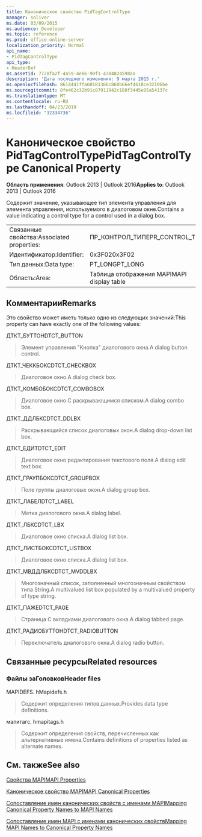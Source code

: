 ```yaml
---
title: Каноническое свойство PidTagControlType
manager: soliver
ms.date: 03/09/2015
ms.audience: Developer
ms.topic: reference
ms.prod: office-online-server
localization_priority: Normal
api_name:
- PidTagControlType
api_type:
- HeaderDef
ms.assetid: 7728fa2f-4a59-4e86-90f1-4384824598aa
description: 'Дата последнего изменения: 9 марта 2015 г.'
ms.openlocfilehash: 8614441ffa60181366c860b66ef4618ce32106be
ms.sourcegitcommit: 8fe462c32b91c87911942c188f3445e85a54137c
ms.translationtype: MT
ms.contentlocale: ru-RU
ms.lasthandoff: 04/23/2019
ms.locfileid: "32334736"
---
```

# <a name="pidtagcontroltype-canonical-property"></a><span data-ttu-id="36158-103">Каноническое свойство PidTagControlType</span><span class="sxs-lookup"><span data-stu-id="36158-103">PidTagControlType Canonical Property</span></span>

  
  
<span data-ttu-id="36158-104">**Область применения**: Outlook 2013 | Outlook 2016</span><span class="sxs-lookup"><span data-stu-id="36158-104">**Applies to**: Outlook 2013 | Outlook 2016</span></span> 
  
<span data-ttu-id="36158-105">Содержит значение, указывающее тип элемента управления для элемента управления, используемого в диалоговом окне.</span><span class="sxs-lookup"><span data-stu-id="36158-105">Contains a value indicating a control type for a control used in a dialog box.</span></span> 
  
|||
|:-----|:-----|
|<span data-ttu-id="36158-106">Связанные свойства:</span><span class="sxs-lookup"><span data-stu-id="36158-106">Associated properties:</span></span>  <br/> |<span data-ttu-id="36158-107">ПР_КОНТРОЛ_ТИПЕ</span><span class="sxs-lookup"><span data-stu-id="36158-107">PR_CONTROL_TYPE</span></span>  <br/> |
|<span data-ttu-id="36158-108">Идентификатор:</span><span class="sxs-lookup"><span data-stu-id="36158-108">Identifier:</span></span>  <br/> |<span data-ttu-id="36158-109">0x3F02</span><span class="sxs-lookup"><span data-stu-id="36158-109">0x3F02</span></span>  <br/> |
|<span data-ttu-id="36158-110">Тип данных:</span><span class="sxs-lookup"><span data-stu-id="36158-110">Data type:</span></span>  <br/> |<span data-ttu-id="36158-111">PT_LONG</span><span class="sxs-lookup"><span data-stu-id="36158-111">PT_LONG</span></span>  <br/> |
|<span data-ttu-id="36158-112">Область:</span><span class="sxs-lookup"><span data-stu-id="36158-112">Area:</span></span>  <br/> |<span data-ttu-id="36158-113">Таблица отображения MAPI</span><span class="sxs-lookup"><span data-stu-id="36158-113">MAPI display table</span></span>  <br/> |
   
## <a name="remarks"></a><span data-ttu-id="36158-114">Комментарии</span><span class="sxs-lookup"><span data-stu-id="36158-114">Remarks</span></span>

<span data-ttu-id="36158-115">Это свойство может иметь только одно из следующих значений:</span><span class="sxs-lookup"><span data-stu-id="36158-115">This property can have exactly one of the following values:</span></span>
  
<span data-ttu-id="36158-116">ДТКТ_БУТТОН</span><span class="sxs-lookup"><span data-stu-id="36158-116">DTCT_BUTTON</span></span> 
  
> <span data-ttu-id="36158-117">Элемент управления "Кнопка" диалогового окна.</span><span class="sxs-lookup"><span data-stu-id="36158-117">A dialog button control.</span></span>
    
<span data-ttu-id="36158-118">ДТКТ_ЧЕККБОКС</span><span class="sxs-lookup"><span data-stu-id="36158-118">DTCT_CHECKBOX</span></span> 
  
> <span data-ttu-id="36158-119">Диалоговое окно.</span><span class="sxs-lookup"><span data-stu-id="36158-119">A dialog check box.</span></span>
    
<span data-ttu-id="36158-120">ДТКТ_КОМБОБОКС</span><span class="sxs-lookup"><span data-stu-id="36158-120">DTCT_COMBOBOX</span></span> 
  
> <span data-ttu-id="36158-121">Диалоговое окно С раскрывающимся списком.</span><span class="sxs-lookup"><span data-stu-id="36158-121">A dialog combo box.</span></span>
    
<span data-ttu-id="36158-122">ДТКТ_ДДЛБКС</span><span class="sxs-lookup"><span data-stu-id="36158-122">DTCT_DDLBX</span></span> 
  
> <span data-ttu-id="36158-123">Раскрывающийся список диалоговых окон.</span><span class="sxs-lookup"><span data-stu-id="36158-123">A dialog drop-down list box.</span></span>
    
<span data-ttu-id="36158-124">ДТКТ_ЕДИТ</span><span class="sxs-lookup"><span data-stu-id="36158-124">DTCT_EDIT</span></span> 
  
> <span data-ttu-id="36158-125">Диалоговое окно редактирования текстового поля.</span><span class="sxs-lookup"><span data-stu-id="36158-125">A dialog edit text box.</span></span>
    
<span data-ttu-id="36158-126">ДТКТ_ГРАУПБОКС</span><span class="sxs-lookup"><span data-stu-id="36158-126">DTCT_GROUPBOX</span></span> 
  
> <span data-ttu-id="36158-127">Поле группы диалоговых окон.</span><span class="sxs-lookup"><span data-stu-id="36158-127">A dialog group box.</span></span>
    
<span data-ttu-id="36158-128">ДТКТ_ЛАБЕЛ</span><span class="sxs-lookup"><span data-stu-id="36158-128">DTCT_LABEL</span></span> 
  
> <span data-ttu-id="36158-129">Метка диалогового окна.</span><span class="sxs-lookup"><span data-stu-id="36158-129">A dialog label.</span></span>
    
<span data-ttu-id="36158-130">ДТКТ_ЛБКС</span><span class="sxs-lookup"><span data-stu-id="36158-130">DTCT_LBX</span></span> 
  
> <span data-ttu-id="36158-131">Диалоговое окно списка.</span><span class="sxs-lookup"><span data-stu-id="36158-131">A dialog list box.</span></span>
    
<span data-ttu-id="36158-132">ДТКТ_ЛИСТБОКС</span><span class="sxs-lookup"><span data-stu-id="36158-132">DTCT_LISTBOX</span></span> 
  
> <span data-ttu-id="36158-133">Диалоговое окно списка.</span><span class="sxs-lookup"><span data-stu-id="36158-133">A dialog list box.</span></span>
    
<span data-ttu-id="36158-134">ДТКТ_МВДДЛБКС</span><span class="sxs-lookup"><span data-stu-id="36158-134">DTCT_MVDDLBX</span></span> 
  
> <span data-ttu-id="36158-135">Многозначный список, заполненный многозначным свойством типа String.</span><span class="sxs-lookup"><span data-stu-id="36158-135">A multivalued list box populated by a multivalued property of type string.</span></span>
    
<span data-ttu-id="36158-136">ДТКТ_ПАЖЕ</span><span class="sxs-lookup"><span data-stu-id="36158-136">DTCT_PAGE</span></span> 
  
> <span data-ttu-id="36158-137">Страница С вкладками диалогового окна.</span><span class="sxs-lookup"><span data-stu-id="36158-137">A dialog tabbed page.</span></span>
    
<span data-ttu-id="36158-138">ДТКТ_РАДИОБУТТОН</span><span class="sxs-lookup"><span data-stu-id="36158-138">DTCT_RADIOBUTTON</span></span> 
  
> <span data-ttu-id="36158-139">Переключатель диалогового окна.</span><span class="sxs-lookup"><span data-stu-id="36158-139">A dialog radio button.</span></span>
    
## <a name="related-resources"></a><span data-ttu-id="36158-140">Связанные ресурсы</span><span class="sxs-lookup"><span data-stu-id="36158-140">Related resources</span></span>

### <a name="header-files"></a><span data-ttu-id="36158-141">Файлы заГоловков</span><span class="sxs-lookup"><span data-stu-id="36158-141">Header files</span></span>

<span data-ttu-id="36158-142">MAPIDEFS. h</span><span class="sxs-lookup"><span data-stu-id="36158-142">Mapidefs.h</span></span>
  
> <span data-ttu-id="36158-143">Содержит определения типов данных.</span><span class="sxs-lookup"><span data-stu-id="36158-143">Provides data type definitions.</span></span>
    
<span data-ttu-id="36158-144">мапитагс. h</span><span class="sxs-lookup"><span data-stu-id="36158-144">mapitags.h</span></span>
  
> <span data-ttu-id="36158-145">Содержит определения свойств, перечисленных как альтернативные имена.</span><span class="sxs-lookup"><span data-stu-id="36158-145">Contains definitions of properties listed as alternate names.</span></span>
    
## <a name="see-also"></a><span data-ttu-id="36158-146">См. также</span><span class="sxs-lookup"><span data-stu-id="36158-146">See also</span></span>



[<span data-ttu-id="36158-147">Свойства MAPI</span><span class="sxs-lookup"><span data-stu-id="36158-147">MAPI Properties</span></span>](mapi-properties.md)
  
[<span data-ttu-id="36158-148">Каноническое свойство MAPI</span><span class="sxs-lookup"><span data-stu-id="36158-148">MAPI Canonical Properties</span></span>](mapi-canonical-properties.md)
  
[<span data-ttu-id="36158-149">Сопоставление имен канонических свойств с именами MAPI</span><span class="sxs-lookup"><span data-stu-id="36158-149">Mapping Canonical Property Names to MAPI Names</span></span>](mapping-canonical-property-names-to-mapi-names.md)
  
[<span data-ttu-id="36158-150">Сопоставление имен MAPI с именами канонических свойств</span><span class="sxs-lookup"><span data-stu-id="36158-150">Mapping MAPI Names to Canonical Property Names</span></span>](mapping-mapi-names-to-canonical-property-names.md)

